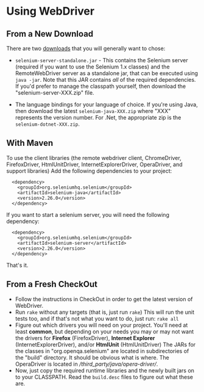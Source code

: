 # Using WebDriver

## From a New Download

There are two [downloads](http://code.google.com/p/selenium/downloads/list) that you will generally want to chose:

  * `selenium-server-standalone.jar` - This contains the Selenium server (required if you want to use the Selenium 1.x classes) and the RemoteWebDriver server as a standalone jar, that can be executed using `java -jar`. Note that this JAR contains _all_ of the required dependencies. If you'd prefer to manage the classpath yourself, then download the "selenium-server-XXX.zip" file.

  * The language bindings for your language of choice. If you're using Java, then download the latest `selenium-java-XXX.zip` where "XXX" represents the version number. For .Net, the appropriate zip is the `selenium-dotnet-XXX.zip`.

## With Maven

To use the client libraries (the remote webdriver client, ChromeDriver, FirefoxDriver, HtmlUnitDriver, InternetExplorerDriver, OperaDriver, and support libraries) Add the following dependencies to your project:

```
  <dependency>
    <groupId>org.seleniumhq.selenium</groupId>
    <artifactId>selenium-java</artifactId>
    <version>2.26.0</version>
  </dependency>
```

If you want to start a selenium server, you will need the following dependency:

```
  <dependency>
    <groupId>org.seleniumhq.selenium</groupId>
    <artifactId>selenium-server</artifactId>
    <version>2.26.0</version>
  </dependency>
```

That's it.

## From a Fresh CheckOut

  * Follow the instructions in CheckOut in order to get the latest version of WebDriver.
  * Run `rake` without any targets (that is, just run `rake`) This will run the unit tests too, and if that's not what you want to do, just run: `rake all`
  * Figure out which drivers you will need on your project. You'll need at least **common**, but depending on your needs you may or may not want the drivers for **Firefox** (FirefoxDriver), **Internet Explorer** (InternetExplorerDriver), and/or **HtmlUnit** (HtmlUnitDriver) The JARs for the classes in "org.openqa.selenium" are located in subdirectories of the "build" directory. It should be obvious what is where. The OperaDriver is located in _/third\_party/java/opera-driver/_.
  * Now, just copy the required runtime libraries and the newly built jars on to your CLASSPATH. Read the `build.desc` files to figure out what these are.